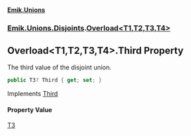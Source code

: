 #### [Emik.Unions](index.md 'index')
### [Emik.Unions.Disjoints](Emik.Unions.Disjoints.md 'Emik.Unions.Disjoints').[Overload&lt;T1,T2,T3,T4&gt;](Overload_T1,T2,T3,T4_.md 'Emik.Unions.Disjoints.Overload<T1,T2,T3,T4>')

## Overload<T1,T2,T3,T4>.Third Property

The third value of the disjoint union.

```csharp
public T3? Third { get; set; }
```

Implements [Third](IEither_T1,T2,T3,T4_.Third().md 'Emik.Unions.Disjoints.IEither<T1,T2,T3,T4>.Third')

#### Property Value
[T3](Overload_T1,T2,T3,T4_.md#Emik.Unions.Disjoints.Overload_T1,T2,T3,T4_.T3 'Emik.Unions.Disjoints.Overload<T1,T2,T3,T4>.T3')